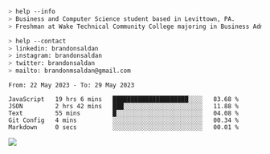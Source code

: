 ````bash
> help --info
> Business and Computer Science student based in Levittown, PA.
> Freshman at Wake Technical Community College majoring in Business Administration.
````

````bash
> help --contact
> linkedin: brandonsaldan
> instagram: brandonsaldan
> twitter: brandonsaldan
> mailto: brandonmsaldan@gmail.com
````

<!--START_SECTION:waka-->

```text
From: 22 May 2023 - To: 29 May 2023

JavaScript   19 hrs 6 mins   █████████████████████░░░░   83.68 %
JSON         2 hrs 42 mins   ███░░░░░░░░░░░░░░░░░░░░░░   11.88 %
Text         55 mins         █░░░░░░░░░░░░░░░░░░░░░░░░   04.08 %
Git Config   4 mins          ░░░░░░░░░░░░░░░░░░░░░░░░░   00.34 %
Markdown     0 secs          ░░░░░░░░░░░░░░░░░░░░░░░░░   00.01 %
```

<!--END_SECTION:waka-->

![](https://komarev.com/ghpvc/?username=brandonsaldan&color=6A8AFF)
